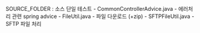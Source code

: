 SOURCE_FOLDER : 소스 단일 테스트
	- CommonControllerAdvice.java
		- 에러처리 관련 spring advice
	- FileUtil.java
		- 파일 다운로드 (+zip)
	- SFTPFileUtil.java
		- SFTP 파일 처리